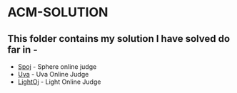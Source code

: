 
# ACM-SOLUTION

## This folder contains my solution I have solved do far in -

* [Spoj](http://www.spoj.com) - Sphere online judge
* [Uva](https://uva.onlinejudge.org) - Uva Online Judge
* [LightOj](http://lightoj.com) - Light Online Judge

